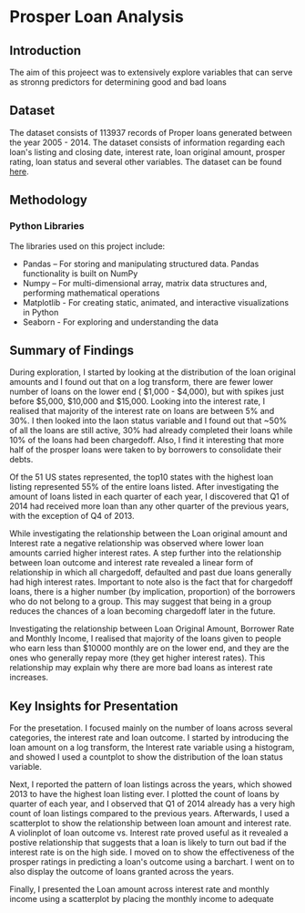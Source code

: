 # Prosper Loan Analysis
## Introduction
The aim of this projeect was to extensively explore variables that can serve as stronng predictors for determining good and bad loans

## Dataset
The dataset consists of 113937 records of Proper loans generated between the year 2005 - 2014. The dataset consists of information regarding each loan's listing and closing date, interest rate, loan original amount, prosper rating, loan status and several other variables. The dataset can be found [here](https://s3.amazonaws.com/udacity-hosted-downloads/ud651/prosperLoanData.csv).

## Methodology
### Python Libraries
The libraries used on this project include:

* Pandas – For storing and manipulating structured data. Pandas functionality is built on NumPy
* Numpy – For multi-dimensional array, matrix data structures and, performing mathematical operations
* Matplotlib - For creating static, animated, and interactive visualizations in Python
* Seaborn - For exploring and understanding the data 

## Summary of Findings

During exploration, I started by looking at the distribution of the loan original amounts and I found out that on a log transform, there are fewer lower number of loans on the lower end ( $1,000 - $4,000), but with spikes just before $5,000, $10,000 and $15,000. Looking into the interest rate, I realised that majority of the interest rate on loans are between 5% and 30%. I then looked into the laon status variable and I found out that ~50% of all the loans are still active, 30% had already completed their loans while 10% of the loans had been chargedoff. Also, I find it interesting that more half of the prosper loans were taken to by borrowers to consolidate their debts. 

Of the 51 US states represented, the top10 states with the highest loan listing represented 55% of the entire loans listed. After investigating the amount of loans listed in each quarter of each year, I discovered that Q1 of 2014 had received more loan than any other quarter of the previous years, with the exception of Q4 of 2013.

While investigating the relationship between the Loan original amount and Interest rate a negative relationship was observed where lower loan amounts carried higher interest rates. A step further into the relationship between loan outcome and interest rate revealed a linear form of relationship in which all chargedoff, defaulted and past due loans generally had high interest rates. Important to note also is the fact that for chargedoff loans, there is a higher number (by implication, proportion) of the borrowers who do not belong to a group. This may suggest that being in a group reduces the chances of a loan becoming chargedoff later in the future.

Investigating the relationship between Loan Original Amount, Borrower Rate and Monthly Income, I realised that majority of the loans given to people who earn less than $10000 monthly are on the lower end, and they are the ones who generally repay more (they get higher interest rates). This relationship may explain why there are more bad loans as interest rate increases.

## Key Insights for Presentation

For the presetation. I focused mainly on the number of loans across several categories, the interest rate and loan outcome. I started by introducing the loan amount on a log transform, the Interest rate variable using a histogram, and showed I used a countplot to show the distribution of the loan status variable. 

Next, I reported the pattern of loan listings across the years, which showed 2013 to have the highest loan listing ever. I plotted the count of loans by quarter of each year, and I observed that Q1 of 2014 already has a very high count of loan listings compared to the previous years. Afterwards, I used a scatterplot to show the relationship between loan amount and interest rate. A violinplot of loan outcome vs. Interest rate proved useful as it revealed a postive relationship that suggests that a loan is likely to turn out bad if the interest rate is on the high side. I moved on to show the effectiveness of the prosper ratings in predicting a loan's outcome using a barchart. I went on to also display the outcome of loans granted across the years. 

Finally, I presented the Loan amount across interest rate and monthly income using a scatterplot by placing the monthly income  to adequate








